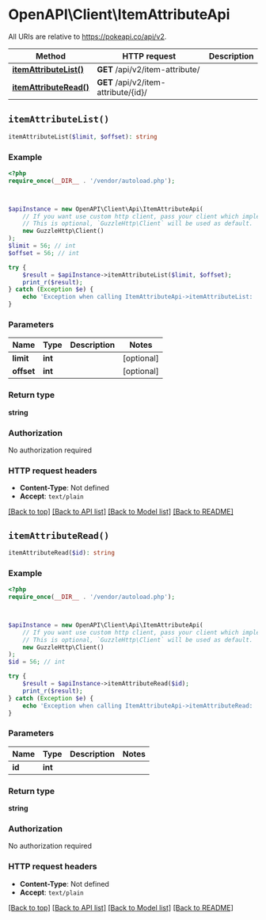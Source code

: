 # OpenAPI\Client\ItemAttributeApi

All URIs are relative to https://pokeapi.co/api/v2.

Method | HTTP request | Description
------------- | ------------- | -------------
[**itemAttributeList()**](ItemAttributeApi.md#itemAttributeList) | **GET** /api/v2/item-attribute/ | 
[**itemAttributeRead()**](ItemAttributeApi.md#itemAttributeRead) | **GET** /api/v2/item-attribute/{id}/ | 


## `itemAttributeList()`

```php
itemAttributeList($limit, $offset): string
```



### Example

```php
<?php
require_once(__DIR__ . '/vendor/autoload.php');



$apiInstance = new OpenAPI\Client\Api\ItemAttributeApi(
    // If you want use custom http client, pass your client which implements `GuzzleHttp\ClientInterface`.
    // This is optional, `GuzzleHttp\Client` will be used as default.
    new GuzzleHttp\Client()
);
$limit = 56; // int
$offset = 56; // int

try {
    $result = $apiInstance->itemAttributeList($limit, $offset);
    print_r($result);
} catch (Exception $e) {
    echo 'Exception when calling ItemAttributeApi->itemAttributeList: ', $e->getMessage(), PHP_EOL;
}
```

### Parameters

Name | Type | Description  | Notes
------------- | ------------- | ------------- | -------------
 **limit** | **int**|  | [optional]
 **offset** | **int**|  | [optional]

### Return type

**string**

### Authorization

No authorization required

### HTTP request headers

- **Content-Type**: Not defined
- **Accept**: `text/plain`

[[Back to top]](#) [[Back to API list]](../../README.md#endpoints)
[[Back to Model list]](../../README.md#models)
[[Back to README]](../../README.md)

## `itemAttributeRead()`

```php
itemAttributeRead($id): string
```



### Example

```php
<?php
require_once(__DIR__ . '/vendor/autoload.php');



$apiInstance = new OpenAPI\Client\Api\ItemAttributeApi(
    // If you want use custom http client, pass your client which implements `GuzzleHttp\ClientInterface`.
    // This is optional, `GuzzleHttp\Client` will be used as default.
    new GuzzleHttp\Client()
);
$id = 56; // int

try {
    $result = $apiInstance->itemAttributeRead($id);
    print_r($result);
} catch (Exception $e) {
    echo 'Exception when calling ItemAttributeApi->itemAttributeRead: ', $e->getMessage(), PHP_EOL;
}
```

### Parameters

Name | Type | Description  | Notes
------------- | ------------- | ------------- | -------------
 **id** | **int**|  |

### Return type

**string**

### Authorization

No authorization required

### HTTP request headers

- **Content-Type**: Not defined
- **Accept**: `text/plain`

[[Back to top]](#) [[Back to API list]](../../README.md#endpoints)
[[Back to Model list]](../../README.md#models)
[[Back to README]](../../README.md)
